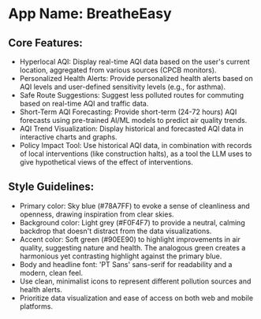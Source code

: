 # **App Name**: BreatheEasy

## Core Features:

- Hyperlocal AQI: Display real-time AQI data based on the user's current location, aggregated from various sources (CPCB monitors).
- Personalized Health Alerts: Provide personalized health alerts based on AQI levels and user-defined sensitivity levels (e.g., for asthma).
- Safe Route Suggestions: Suggest less polluted routes for commuting based on real-time AQI and traffic data.
- Short-Term AQI Forecasting: Provide short-term (24-72 hours) AQI forecasts using pre-trained AI/ML models to predict air quality trends.
- AQI Trend Visualization: Display historical and forecasted AQI data in interactive charts and graphs.
- Policy Impact Tool: Use historical AQI data, in combination with records of local interventions (like construction halts), as a tool the LLM uses to give hypothetical views of the effect of interventions.

## Style Guidelines:

- Primary color: Sky blue (#78A7FF) to evoke a sense of cleanliness and openness, drawing inspiration from clear skies.
- Background color: Light grey (#F0F4F7) to provide a neutral, calming backdrop that doesn't distract from the data visualizations.
- Accent color: Soft green (#90EE90) to highlight improvements in air quality, suggesting nature and health. The analogous green creates a harmonious yet contrasting highlight against the primary blue.
- Body and headline font: 'PT Sans' sans-serif for readability and a modern, clean feel.
- Use clean, minimalist icons to represent different pollution sources and health alerts.
- Prioritize data visualization and ease of access on both web and mobile platforms.